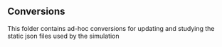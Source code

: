 ## Conversions
This folder contains ad-hoc conversions for updating and studying the static json files used by the simulation


